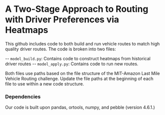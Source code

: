 # A Two-Stage Approach to Routing with Driver Preferences via Heatmaps

This github includes code to both build and run vehicle routes to match high quality driver routes. The code is broken into two files:

-- `model_build.py`: Contains code to construct heatmaps from historical driver routes
-- `model_apply.py`: Contains code to run new routes.

Both files use paths based on the file structure of the MIT-Amazon Last Mile Vehicle Routing challenge. Update the file paths at the beginning of each file to use within a new code structure. 

### Dependencies
Our code is built upon pandas, ortools, numpy, and pebble (version 4.6.1.)
